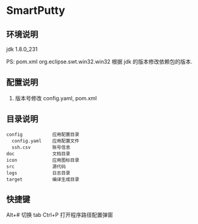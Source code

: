 # SmartPutty

## 环境说明

jdk 1.8.0_231

PS:
pom.xml org.eclipse.swt.win32.win32 根据 jdk 的版本修改依赖包的版本.

## 配置说明

1. 版本号修改 config.yaml, pom.xml

## 目录说明

```
config           应用配置目录
  config.yaml    应用配置文件
  ssh.csv        账号信息
doc              文档目录
icon             应用图标目录
src              源代码
logs             日志目录
target           编译生成目录
```

## 快捷键

Alt+# 切换 tab
Ctrl+P 打开程序路径配置弹窗
